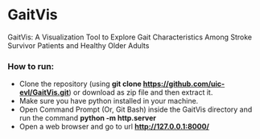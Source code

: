 # GaitVis
GaitVis: A Visualization Tool to Explore Gait Characteristics Among Stroke Survivor Patients and Healthy Older Adults

### How to run:
- Clone the repository (using **git clone https://github.com/uic-evl/GaitVis.git**) or download as zip file and then extract it.
- Make sure you have python installed in your machine.
- Open Command Prompt (Or, Git Bash) inside the GaitVis directory and run the command **python -m http.server**
- Open a web browser and go to url **http://127.0.0.1:8000/**
